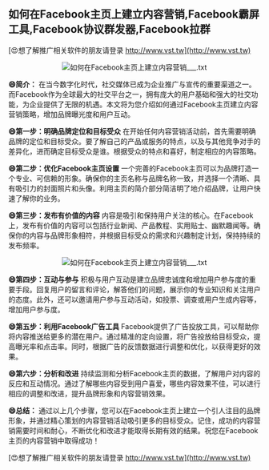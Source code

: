 ## **如何在Facebook主页上建立内容营销,Facebook霸屏工具,Facebook协议群发器,Facebook拉群**

[😍想了解推广相关软件的朋友请登录 http://www.vst.tw](http://www.vst.tw)

 <center><img src="https://vst.tw/MP4/tuiguang/png/5.png" alt="如何在Facebook主页上建立内容营销___.txt"></center>

**😄简介：**
在当今数字化时代，社交媒体已成为企业推广与宣传的重要渠道之一。而Facebook作为全球最大的社交平台之一，拥有庞大的用户基础和强大的社交功能，为企业提供了无限的机遇。本文将为您介绍如何通过Facebook主页建立内容营销策略，增加品牌曝光度和用户互动。

**😄第一步：明确品牌定位和目标受众**
在开始任何内容营销活动前，首先需要明确品牌的定位和目标受众。要了解自己的产品或服务的特点，以及与其他竞争对手的差异化，进而确定目标受众是谁。根据受众的特点和喜好，制定相应的内容策略。

**😄第二步：优化Facebook主页设置**
一个完善的Facebook主页可以为品牌打造一个专业、可信赖的形象。确保你的主页名称与品牌名称一致，并选择一个清晰、具有吸引力的封面照片和头像。利用主页的简介部分简洁明了地介绍品牌，让用户快速了解你的业务。

**😄第三步：发布有价值的内容**
内容是吸引和保持用户关注的核心。在Facebook上，发布有价值的内容可以包括行业新闻、产品教程、实用贴士、幽默趣闻等。确保你的内容与品牌形象相符，并根据目标受众的需求和兴趣制定计划，保持持续的发布频率。

 <center><img src="https://vst.tw/MP4/tuiguang/png/8.png" alt="如何在Facebook主页上建立内容营销___.txt"></center>

**😄第四步：互动与参与**
积极与用户互动是建立品牌忠诚度和增加用户参与度的重要手段。回复用户的留言和评论，解答他们的问题，展示你的专业知识和关注用户的态度。此外，还可以邀请用户参与互动活动，如投票、调查或用户生成内容等，增加用户参与度。

**😄第五步：利用Facebook广告工具**
Facebook提供了广告投放工具，可以帮助你将内容推送给更多的潜在用户。通过精准的定向设置，将广告投放给目标受众，提高曝光率和点击率。同时，根据广告的反馈数据进行调整和优化，以获得更好的效果。

**😄第六步：分析和改进**
持续监测和分析Facebook主页的数据，了解用户对内容的反应和互动情况。通过了解哪些内容受到用户喜爱，哪些内容效果不佳，可以进行相应的调整和改进，提升品牌形象和内容营销效果。

**😄总结：**
通过以上几个步骤，您可以在Facebook主页上建立一个引人注目的品牌形象，并通过精心策划的内容营销活动吸引更多的目标受众。记住，成功的内容营销需要时间和耐心，不断优化和改进才能取得长期有效的结果。祝您在Facebook主页的内容营销中取得成功！

[😍想了解推广相关软件的朋友请登录 http://www.vst.tw](http://www.vst.tw)



